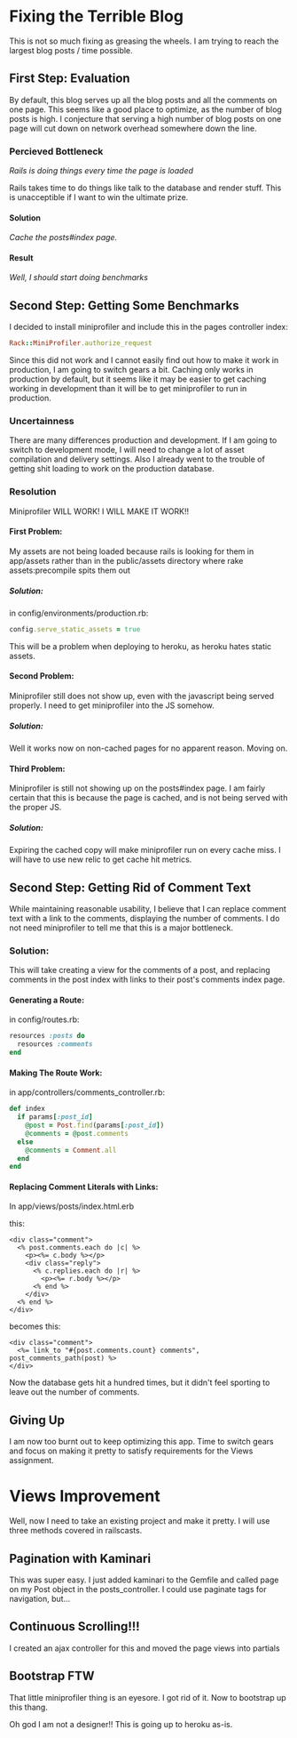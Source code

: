 # Fixing the Terrible Blog

This is not so much fixing as greasing the wheels.  I am trying to reach the largest blog posts / time possible.

## First Step: Evaluation

By default, this blog serves up all the blog posts and all the comments on one page.  This seems like a good place to optimize, as the number of blog posts is high.  I conjecture that serving a high number of blog posts on one page will cut down on network overhead somewhere down the line.

### Percieved Bottleneck
*Rails is doing things every time the page is loaded*

Rails takes time to do things like talk to the database and render stuff.  This is unacceptible if I want to win the ultimate prize.

#### Solution
*Cache the posts#index page.*

#### Result
*Well, I should start doing benchmarks*

## Second Step: Getting Some Benchmarks

I decided to install miniprofiler and include this in the pages controller index:

```ruby
Rack::MiniProfiler.authorize_request
```

Since this did not work and I cannot easily find out how to make it work in production, I am going to switch gears a bit.  Caching only works in production by default, but it seems like it may be easier to get caching working in development than it will be to get miniprofiler to run in production.  

### Uncertainness

There are many differences production and development.  If I am going to switch to development mode, I will need to change a lot of asset compilation and delivery settings.  Also I already went to the trouble of getting shit loading to work on the production database.  

### Resolution

Miniprofiler WILL WORK!  I WILL MAKE IT WORK!!

#### First Problem:

My assets are not being loaded because rails is looking for them in app/assets rather than in the public/assets directory where rake assets:precompile spits them out

##### Solution:

in config/environments/production.rb:
```ruby
config.serve_static_assets = true
```
This will be a problem when deploying to heroku, as heroku hates static assets.

#### Second Problem:

Miniprofiler still does not show up, even with the javascript being served properly.  I need to get miniprofiler into the JS somehow.

##### Solution:

Well it works now on non-cached pages for no apparent reason.  Moving on.

#### Third Problem:

Miniprofiler is still not showing up on the posts#index page.  I am fairly certain that this is because the page is cached, and is not being served with the proper JS.

##### Solution:

Expiring the cached copy will make miniprofiler run on every cache miss.  I will have to use new relic to get cache hit metrics.

## Second Step: Getting Rid of Comment Text

While maintaining reasonable usability, I believe that I can replace comment text with a link to the comments, displaying the number of comments.  I do not need miniprofiler to tell me that this is a major bottleneck.

### Solution:

This will take creating a view for the comments of a post, and replacing comments in the post index with links to their post's comments index page.

#### Generating a Route:

in config/routes.rb:
```ruby
resources :posts do
  resources :comments
end
```

#### Making The Route Work:

in app/controllers/comments_controller.rb:
```ruby
def index
  if params[:post_id]
    @post = Post.find(params[:post_id])
    @comments = @post.comments
  else
    @comments = Comment.all
  end
end
```

#### Replacing Comment Literals with Links:

In app/views/posts/index.html.erb

this:
```erb
<div class="comment">
  <% post.comments.each do |c| %>
    <p><%= c.body %></p>
    <div class="reply">
      <% c.replies.each do |r| %>
        <p><%= r.body %></p>
      <% end %>
    </div>
  <% end %>
</div>
```
becomes this:
```erb
<div class="comment">
  <%= link_to "#{post.comments.count} comments", post_comments_path(post) %>
</div>
```

Now the database gets hit a hundred times, but it didn't feel sporting to leave out the number of comments.

## Giving Up

I am now too burnt out to keep optimizing this app.  Time to switch gears and focus on making it pretty to satisfy requirements for the Views assignment.

# Views Improvement

Well, now I need to take an existing project and make it pretty.  I will use three methods covered in railscasts.

## Pagination with Kaminari

This was super easy.  I just added kaminari to the Gemfile and called page on my Post object in the posts_controller.  I could use paginate tags for navigation, but...

## Continuous Scrolling!!!

I created an ajax controller for this and moved the page views into partials

## Bootstrap FTW

That little miniprofiler thing is an eyesore. I got rid of it.  Now to bootstrap up this thang.

Oh god I am not a designer!!  This is going up to heroku as-is.
